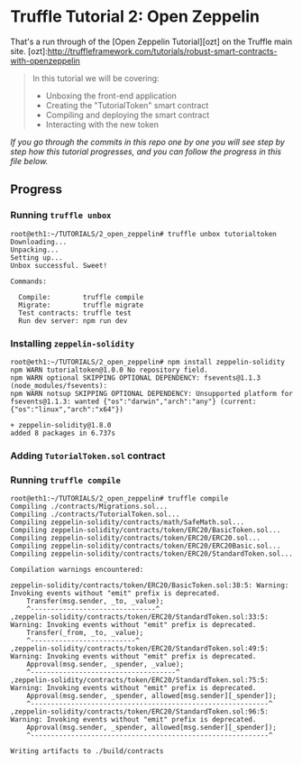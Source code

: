 # Truffle Tutorial 2: Open Zeppelin

That's a run through of the [Open Zeppelin Tutorial][ozt] on the Truffle main site.
[ozt]:http://truffleframework.com/tutorials/robust-smart-contracts-with-openzeppelin

> In this tutorial we will be covering:
> - Unboxing the front-end application
> - Creating the "TutorialToken" smart contract
> - Compiling and deploying the smart contract
> - Interacting with the new token


_If you go through the commits in this repo one by one you will see step by step how this
tutorial progresses, and you can follow the progress in this file below._


## Progress

### Running `truffle unbox`

    root@eth1:~/TUTORIALS/2_open_zeppelin# truffle unbox tutorialtoken
    Downloading...
    Unpacking...
    Setting up...
    Unbox successful. Sweet!

    Commands:

      Compile:        truffle compile
      Migrate:        truffle migrate
      Test contracts: truffle test
      Run dev server: npm run dev

### Installing `zeppelin-solidity`

    root@eth1:~/TUTORIALS/2_open_zeppelin# npm install zeppelin-solidity
    npm WARN tutorialtoken@1.0.0 No repository field.
    npm WARN optional SKIPPING OPTIONAL DEPENDENCY: fsevents@1.1.3 (node_modules/fsevents):
    npm WARN notsup SKIPPING OPTIONAL DEPENDENCY: Unsupported platform for fsevents@1.1.3: wanted {"os":"darwin","arch":"any"} (current: {"os":"linux","arch":"x64"})

    + zeppelin-solidity@1.8.0
    added 8 packages in 6.737s

### Adding `TutorialToken.sol` contract

### Running `truffle compile`

    root@eth1:~/TUTORIALS/2_open_zeppelin# truffle compile
    Compiling ./contracts/Migrations.sol...
    Compiling ./contracts/TutorialToken.sol...
    Compiling zeppelin-solidity/contracts/math/SafeMath.sol...
    Compiling zeppelin-solidity/contracts/token/ERC20/BasicToken.sol...
    Compiling zeppelin-solidity/contracts/token/ERC20/ERC20.sol...
    Compiling zeppelin-solidity/contracts/token/ERC20/ERC20Basic.sol...
    Compiling zeppelin-solidity/contracts/token/ERC20/StandardToken.sol...

    Compilation warnings encountered:

    zeppelin-solidity/contracts/token/ERC20/BasicToken.sol:38:5: Warning: Invoking events without "emit" prefix is deprecated.
        Transfer(msg.sender, _to, _value);
        ^-------------------------------^
    ,zeppelin-solidity/contracts/token/ERC20/StandardToken.sol:33:5: Warning: Invoking events without "emit" prefix is deprecated.
        Transfer(_from, _to, _value);
        ^--------------------------^
    ,zeppelin-solidity/contracts/token/ERC20/StandardToken.sol:49:5: Warning: Invoking events without "emit" prefix is deprecated.
        Approval(msg.sender, _spender, _value);
        ^------------------------------------^
    ,zeppelin-solidity/contracts/token/ERC20/StandardToken.sol:75:5: Warning: Invoking events without "emit" prefix is deprecated.
        Approval(msg.sender, _spender, allowed[msg.sender][_spender]);
        ^-----------------------------------------------------------^
    ,zeppelin-solidity/contracts/token/ERC20/StandardToken.sol:96:5: Warning: Invoking events without "emit" prefix is deprecated.
        Approval(msg.sender, _spender, allowed[msg.sender][_spender]);
        ^-----------------------------------------------------------^

    Writing artifacts to ./build/contracts
